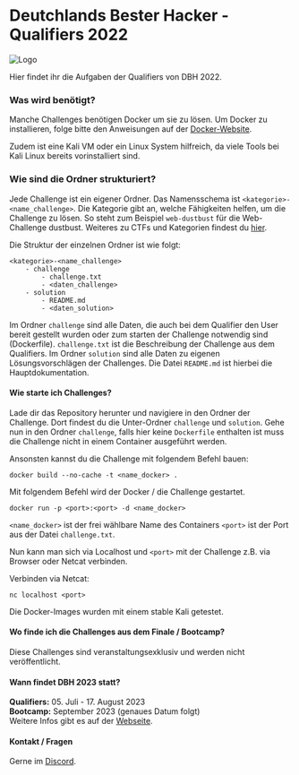 # Deutchlands Bester Hacker - Qualifiers 2022

![Logo](https://deutschlands-bester-hacker.de/wp-content/uploads/2022/02/DBH_Logo_2022_new.png)

Hier findet ihr die Aufgaben der Qualifiers von DBH 2022.

### Was wird benötigt?

Manche Challenges benötigen Docker um sie zu lösen. Um Docker zu installieren, folge bitte den Anweisungen auf der [Docker-Website](https://docs.docker.com/get-docker/).

Zudem ist eine Kali VM oder ein Linux System hilfreich, da viele Tools bei Kali Linux bereits vorinstalliert sind.

### Wie sind die Ordner strukturiert?

Jede Challenge ist ein eigener Ordner.
Das Namensschema ist `<kategorie>-<name_challenge>`.
Die Kategorie gibt an, welche Fähigkeiten helfen, um die Challenge zu lösen. So steht zum Beispiel  `web-dustbust` für die Web-Challenge dustbust.
Weiteres zu CTFs und Kategorien findest du [hier](https://fareedfauzi.gitbook.io/ctf-checklist-for-beginner/).

Die Struktur der einzelnen Ordner ist wie folgt:
```
<kategorie>-<name_challenge>
    - challenge
        - challenge.txt
        - <daten_challenge>
    - solution
        - README.md
        - <daten_solution>
```

Im Ordner `challenge` sind alle Daten, die auch bei dem Qualifier den User bereit gestellt wurden oder zum starten der Challenge notwendig sind (Dockerfile).
`challenge.txt` ist die Beschreibung der Challenge aus dem Qualifiers.
Im Ordner `solution` sind alle Daten zu eigenen Lösungsvorschlägen der Challenges.
Die Datei `README.md` ist hierbei die Hauptdokumentation.

#### Wie starte ich Challenges?

Lade dir das Repository herunter und navigiere in den Ordner der Challenge. Dort findest du die Unter-Ordner `challenge` und `solution`. Gehe nun in den Ordner `challenge`, falls hier keine `Dockerfile` enthalten ist muss die Challenge nicht in einem Container ausgeführt werden.

Ansonsten kannst du die Challenge mit folgendem Befehl bauen:
```console
docker build --no-cache -t <name_docker> . 
```

Mit folgendem Befehl wird der Docker / die Challenge gestartet.
```console
docker run -p <port>:<port> -d <name_docker>
```

`<name_docker>` ist der frei wählbare Name des Containers
`<port>` ist der Port aus der Datei `challenge.txt`.

Nun kann man sich via Localhost und `<port>` mit der Challenge z.B. via Browser oder Netcat verbinden.

Verbinden via Netcat:
```
nc localhost <port>
```

Die Docker-Images wurden mit einem stable Kali getestet.

#### Wo finde ich die Challenges aus dem Finale / Bootcamp?
Diese Challenges sind veranstaltungsexklusiv und werden nicht veröffentlicht.

#### Wann findet DBH 2023 statt?
**Qualifiers:** 05. Juli - 17. August 2023\
**Bootcamp:** September 2023 (genaues Datum folgt)\
Weitere Infos gibt es auf der [Webseite](https://deutschlands-bester-hacker.de/).

#### Kontakt / Fragen
Gerne im [Discord](https://discord.gg/emdHhEqx6S).
